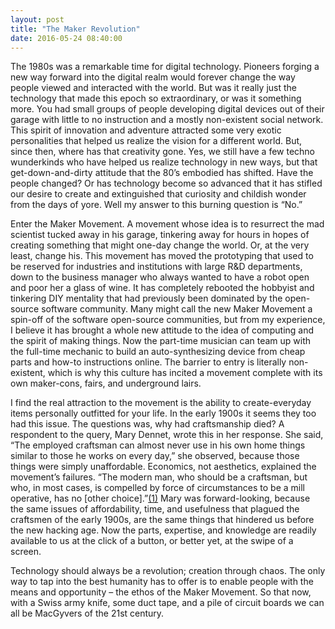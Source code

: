 ```yaml
---
layout: post
title: "The Maker Revolution"
date: 2016-05-24 08:40:00
---
```


The 1980s was a remarkable time for digital technology. Pioneers forging a new way forward into the digital realm would forever change the way people viewed and interacted with the world.  But was it really just the technology that made this epoch so extraordinary, or was it something more.  You had small groups of people developing digital devices out of their garage with little to no instruction and a mostly non-existent social network. This spirit of innovation and adventure attracted some very exotic personalities that helped us realize the vision for a different world.  But, since then, where has that creativity gone. Yes, we still have a few techno wunderkinds who have helped us realize technology in new ways, but that get-down-and-dirty attitude that the 80’s embodied has shifted.  Have the people changed? Or has technology become so advanced that it has stifled our desire to create and extinguished that curiosity and childish wonder from the days of yore.  Well my answer to this burning question is “No.”

Enter the Maker Movement. A movement whose idea is to resurrect the mad scientist tucked away in his garage, tinkering away for hours in hopes of creating something that might one-day change the world. Or, at the very least, change his. This movement has moved the prototyping that used to be reserved for industries and institutions with large R&D departments, down to the business manager who always wanted to have a robot open and poor her a glass of wine.  It has completely rebooted the hobbyist and tinkering DIY mentality that had previously been dominated by the open-source software community.  Many might call the new Maker Movement a spin-off of the software open-source communities, but from my experience, I believe it has brought a whole new attitude to the idea of computing and the spirit of making things.  Now the part-time musician can team up with the full-time mechanic to build an auto-synthesizing device from cheap parts and how-to instructions online.  The barrier to entry is literally non-existent, which is why this culture has incited a movement complete with its own maker-cons, fairs, and underground lairs. 

I find the real attraction to the movement is the ability to create-everyday items personally outfitted for your life. In the early 1900s it seems they too had this issue.  The questions was, why had craftsmanship died? A respondent to the query, Mary Dennet, wrote this in her response. She said, “The employed craftsman can almost never use in his own home things similar to those he works on every day,” she observed, because those things were simply unaffordable. Economics, not aesthetics, explained the movement’s failures. “The modern man, who should be a craftsman, but who, in most cases, is compelled by force of circumstances to be a mill operative, has no [other choice].”[(1)][ref] Mary was forward-looking, because the same issues of affordability, time, and usefulness that plagued the craftsmen of the early 1900s, are the same things that hindered us before the new hacking age. Now the parts, expertise, and knowledge are readily available to us at the click of a button, or better yet, at the swipe of a screen. 

Technology should always be a revolution; creation through chaos.  The only way to tap into the best humanity has to offer is to enable people with the means and opportunity – the ethos of the Maker Movement. So that now, with a Swiss army knife, some duct tape, and a pile of circuit boards we can all be MacGyvers of the 21st century.


[ref]: http://www.newyorker.com/magazine/2014/01/13/making-it-2

